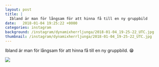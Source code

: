 ```yaml
---
layout: post
title: |
  Ibland är man för långsam för att hinna få till en ny gruppbild
date:   2018-01-04 19:25:22 +0000
categories: instagram
background: /instagram/dynamixherrljunga/2018-01-04_19-25-22_UTC.jpg
thumbnail: /instagram/dynamixherrljunga/2018-01-04_19-25-22_UTC.jpg
---
```

Ibland är man för långsam för att hinna få till en ny gruppbild. 😁



<img src='/www-dynamix-herrljunga/instagram/dynamixherrljunga/2018-01-04_19-25-22_UTC.jpg' class='img-fluid' />
